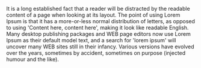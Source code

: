 It is a long established fact that a reader will be distracted by the readable content of a page when looking at its layout. 
The point of using Lorem Ipsum is that it has a more-or-less normal distribution of letters, as opposed to using 'Content here, content here', making it look like readable English.
 Many desktop publishing packages and WEB page editors now use Lorem Ipsum as their default model text, and a search for 'lorem ipsum' will uncover many WEB sites still in their infancy.
 Various versions have evolved over the years, sometimes by accident, sometimes on purpose (injected humour and the like).

